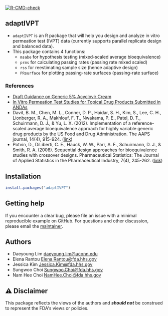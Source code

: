 [![R-CMD-check](https://github.com/daeyounglim/adaptIVPT/actions/workflows/R-CMD-check.yaml/badge.svg)](https://github.com/daeyounglim/adaptIVPT/actions/workflows/R-CMD-check.yaml)


## adaptIVPT

+ `adaptIVPT` is an R package that will help you design and analyze in vitro permeation test (IVPT) data (currently supports parallel replicate design and balanced data).
+ This package contains 4 functions:
    * `msabe` for hypothesis testing (mixed-scaled average bioequivalence)
    * `prms` for calculating passing rates (passing rate mixed scaled)
    * `rss` for reestimating sample size (hence adaptive design)
    * `PRsurface` for plotting passing-rate surfaces (passing-rate surface)

### References
+ [Draft Guidance on Generic 5% Acyclovir Cream](https://www.accessdata.fda.gov/drugsatfda_docs/psg/Acyclovir_topical%20cream_RLD%2021478_RV12-16.pdf)
+ [In Vitro Permeation Test Studies for Topical Drug Products Submitted in ANDAs](https://www.fdanews.com/ext/resources/files/2022/10-21-22-InVitroPermeationTestStudiesdraftguidance.pdf?1666376063)
+ Davit, B. M., Chen, M. L., Conner, D. P., Haidar, S. H., Kim, S., Lee, C. H., Lionberger, R. A., Makhlouf, F. T., Nwakama, P. E., Patel, D. T., Schuirmann, D. J., & Yu, L. X. (2012). Implementation of a reference-scaled average bioequivalence approach for highly variable generic drug products by the US Food and Drug Administration. The AAPS journal, 14(4), 915-924. ([link](https://doi.org/10.1208/s12248-012-9406-x))
+ Potvin, D., DiLiberti, C. E., Hauck, W. W., Parr, A. F., Schuirmann, D. J., & Smith, R. A. (2008). Sequential design approaches for bioequivalence studies with crossover designs. Pharmaceutical Statistics: The Journal of Applied Statistics in the Pharmaceutical Industry, 7(4), 245-262. ([link](https://doi.org/10.1002/pst.294))

## Installation
```r
install.packages("adaptIVPT")
```

## Getting help
If you encounter a clear bug, please file an issue with a minimal reproducible example on GitHub. For questions and other discussion, please email the [maintainer](daeyoung.lim@uconn.edu).


## Authors
+ Daeyoung Lim <daeyoung.lim@uconn.edu>
+ Elena Rantou <Elena.Rantou@fda.hhs.gov>
+ Jessica Kim <Jessica.Kim@fda.hhs.gov>
+ Sungwoo Choi <Sungwoo.Choi@fda.hhs.gov>
+ Nam Hee Choi <NamHee.Choi@fda.hhs.gov>

## ⚠️ Disclaimer
This package reflects the views of the authors and ***should not*** be construed to represent the FDA's views or policies.